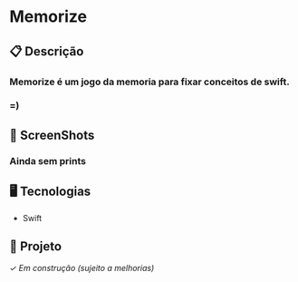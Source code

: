 # Memorize
## 📋 Descrição

### Memorize é um jogo da memoria para fixar conceitos de swift.

### =)
## 📲 ScreenShots

### Ainda sem prints

## 🖥️ Tecnologias

- Swift

## 🎨 Projeto
*✓ Em construção (sujeito a melhorias)*